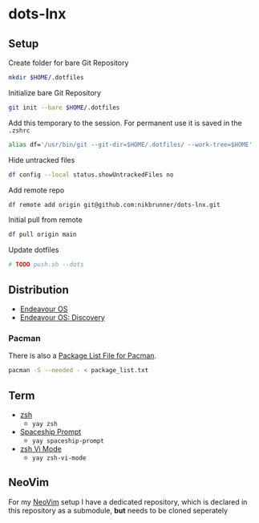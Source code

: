 # dots-lnx

## Setup

Create folder for bare Git Repository

```sh
mkdir $HOME/.dotfiles
```

Initialize bare Git Repository

```sh
git init --bare $HOME/.dotfiles
```

Add this temporary to the session. 
For permanent use it is saved in the `.zshrc`

```sh
alias df='/usr/bin/git --git-dir=$HOME/.dotfiles/ --work-tree=$HOME'
```

Hide untracked files

```sh
df config --local status.showUntrackedFiles no
```

Add remote repo

```sh
df remote add origin git@github.com:nikbrunner/dots-lnx.git
```

Initial pull from remote 

```sh
df pull origin main
```

Update dotfiles

```sh
# TODO push.sh --dots 
```

## Distribution

- [Endeavour OS](https://endeavouros.com/)
- [Endeavour OS: Discovery](https://discovery.endeavouros.com/)

### Pacman

There is also a [Package List File for Pacman](https://wiki.archlinux.org/title/Pacman/Tips_and_tricks#List_of_installed_packages).

```sh
pacman -S --needed - < package_list.txt
```

## Term

- [zsh](https://zsh.sourceforge.io/Doc/Release/)
  - `yay zsh` 
- [Spaceship Prompt](https://github.com/spaceship-prompt/spaceship-prompt)
  - `yay spaceship-prompt`
- [zsh Vi Mode](https://github.com/jeffreytse/zsh-vi-mode)
  - `yay zsh-vi-mode`

## NeoVim 

For my [NeoVim](https://github.com/nikbrunner/nibru.nvim) setup I have a dedicated repository, which is declared in this repository as a submodule, **but** needs to be cloned seperately
